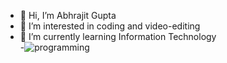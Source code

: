 - 👋 Hi, I’m Abhrajit Gupta
- 👀 I’m interested in coding and video-editing 
- 🌱 I’m currently learning Information Technology       
-![programming](https://user-images.githubusercontent.com/116187246/199235505-9b6dfce1-e87a-4e36-add5-abd4adc121fc.gif)
<!---
abhrajit2004/abhrajit2004 is a ✨ special ✨ repository because its `README.md` (this file) appears on your GitHub profile.
You can click the Preview link to take a look at your changes.
--->
